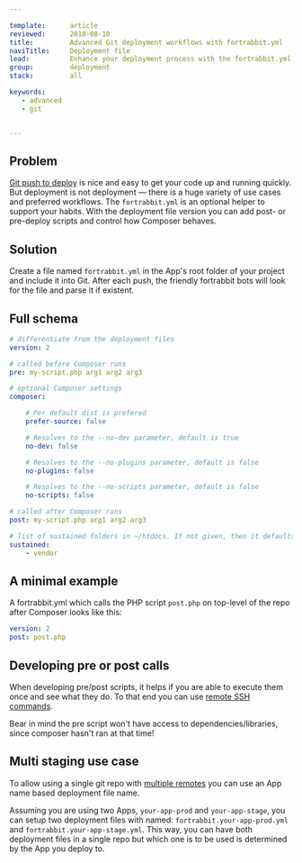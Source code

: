 ```yaml
---

template:      article
reviewed:      2018-08-10
title:         Advanced Git deployment workflows with fortrabbit.yml
naviTitle:     Deployment file
lead:          Enhance your deployment process with the fortrabbit.yml deployment file.
group:         deployment
stack:         all

keywords:
   - advanced
   - git


---
```


## Problem

[Git push to deploy](git) is nice and easy to get your code up and running quickly. But deployment is not deployment — there is a huge variety of use cases and preferred workflows. The `fortrabbit.yml` is an optional helper to support your habits. With the deployment file version you can add post- or pre-deploy scripts and control how Composer behaves.

## Solution

Create a file named `fortrabbit.yml` in the App's root folder of your project and include it into Git. After each push, the friendly fortrabbit bots will look for the file and parse it if existent.

## Full schema

```yml
# differentiate from the deployment files
version: 2

# called before Composer runs
pre: my-script.php arg1 arg2 arg3

# optional Composer settings
composer:

    # Per default dist is prefered
    prefer-source: false

    # Resolves to the --no-dev parameter, default is true
    no-dev: false

    # Resolves to the --no-plugins parameter, default is false
    no-plugins: false

    # Resolves to the --no-scripts parameter, default is false
    no-scripts: false

# called after Composer runs
post: my-script.php arg1 arg2 arg3

# list of sustained folders in ~/htdocs. If not given, then it defaults to the "vendor" folder
sustained:
    - vendor

```


## A minimal example

A fortrabbit.yml which calls the PHP script `post.php` on top-level of the repo after Composer looks like this:

```yml
version: 2
post: post.php

```

## Developing pre or post calls

When developing pre/post scripts, it helps if you are able to execute them once and see what they do. To that end you can use [remote SSH commands](/remote-ssh-execution-pro).

Bear in mind the pre script won't have access to dependencies/libraries, since composer hasn't ran at that time! 

## Multi staging use case

To allow using a single git repo with [multiple remotes](multi-staging) you can use an App name based deployment file name.

Assuming you are using two Apps, `your-app-prod` and `your-app-stage`, you can setup two deployment files with named: `fortrabbit.your-app-prod.yml` and `fortrabbit.your-app-stage.yml`. This way, you can have both deployment files in a single repo but which one is to be used is determined by the App you deploy to.
